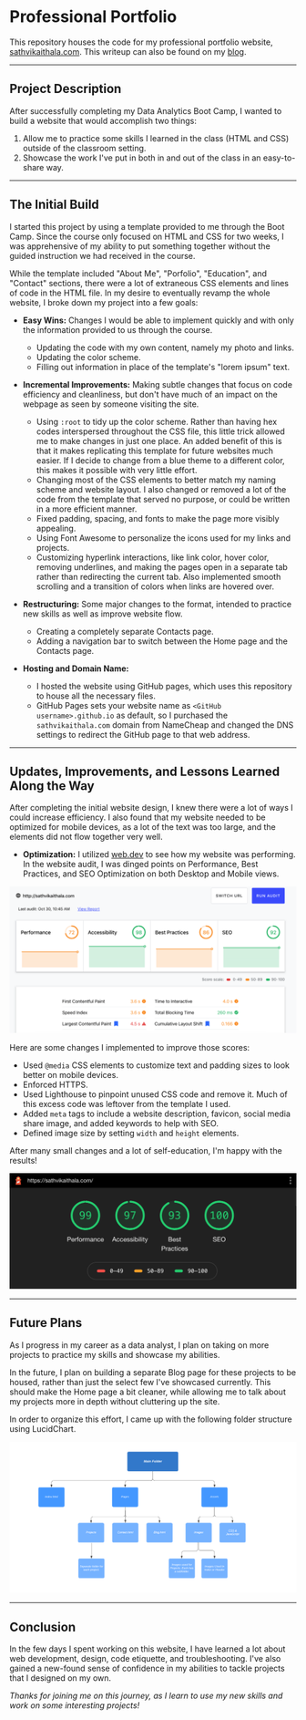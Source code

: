 # Professional Portfolio

This repository houses the code for my professional portfolio website, [sathvikaithala.com](https://sathvikaithala.com). This writeup can also be found on my [blog](https://sathvikaithala.com/pages/projects/website.html).

---

## Project Description

After successfully completing my Data Analytics Boot Camp, I wanted to build a website that would accomplish two things: 
  1) Allow me to practice some skills I learned in the class (HTML and CSS) outside of the classroom setting.
  2) Showcase the work I've put in both in and out of the class in an easy-to-share way.
  
---

## The Initial Build

I started this project by using a template provided to me through the Boot Camp. Since the course only focused on HTML and CSS for two weeks, I was apprehensive of my ability to put something together without the guided instruction we had received in the course.

While the template included "About Me", "Porfolio", "Education", and "Contact" sections, there were a lot of extraneous CSS elements and lines of code in the HTML file. In my desire to eventually revamp the whole website, I broke down my project into a few goals:

- <b>Easy Wins:</b> Changes I would be able to implement quickly and with only the information provided to us through the course.
  - Updating the code with my own content, namely my photo and links.
  - Updating the color scheme.
  - Filling out information in place of the template's "lorem ipsum" text.
  
- <b>Incremental Improvements:</b> Making subtle changes that focus on code efficiency and cleanliness, but don't have much of an impact on the webpage as seen by someone visiting the site.
  - Using `:root` to tidy up the color scheme. Rather than having hex codes interspersed throughout the CSS file, this little trick allowed me to make changes in just one place. An added benefit of this is that it makes replicating this template for future websites much easier. If I decide to change from a blue theme to a different color, this makes it possible with very little effort.
  - Changing most of the CSS elements to better match my naming scheme and website layout. I also changed or removed a lot of the code from the template that served no purpose, or could be written in a more efficient manner.
  - Fixed padding, spacing, and fonts to make the page more visibly appealing.
  - Using Font Awesome to personalize the icons used for my links and projects.
  - Customizing hyperlink interactions, like link color, hover color, removing underlines, and making the pages open in a separate tab rather than redirecting the current tab. Also implemented smooth scrolling and a transition of colors when links are hovered over.
  
- <b>Restructuring:</b> Some major changes to the format, intended to practice new skills as well as improve website flow.  
  - Creating a completely separate Contacts page.
  - Adding a navigation bar to switch between the Home page and the Contacts page.
  
- <b>Hosting and Domain Name:</b>
  - I hosted the website using GitHub pages, which uses this repository to house all the necessary files.
  - GitHub Pages sets your website name as `<GitHub username>.github.io` as default, so I purchased the `sathvikaithala.com` domain from NameCheap and changed the DNS settings to redirect the GitHub page to that web address.
  
---

## Updates, Improvements, and Lessons Learned Along the Way

After completing the initial website design, I knew there were a lot of ways I could increase efficiency. I also found that my website needed to be optimized for mobile devices, as a lot of the text was too large, and the elements did not flow together very well. 

- <b>Optimization:</b> I utilized [web.dev](web.dev) to see how my website was performing. In the website audit, I was dinged points on Performance, Best Practices, and SEO Optimization on both Desktop and Mobile views. 

![web.dev Results](assets/images/projects/website/webdevinitial.png)

Here are some changes I implemented to improve those scores:
  - Used `@media` CSS elements to customize text and padding sizes to look better on mobile devices. 
  - Enforced HTTPS.
  - Used Lighthouse to pinpoint unused CSS code and remove it. Much of this excess code was leftover from the template I used.
  - Added `meta` tags to include a website description, favicon, social media share image, and added keywords to help with SEO.
  - Defined image size by setting `width` and `height` elements.


After many small changes and a lot of self-education, I'm happy with the results!


![Website performance results from Lighthouse](assets/images/projects/website/lighthouse.png)

---

## Future Plans

As I progress in my career as a data analyst, I plan on taking on more projects to practice my skills and showcase my abilities. 

In the future, I plan on building a separate Blog page for these projects to be housed, rather than just the select few I've showcased currently. This should make the Home page a bit cleaner, while allowing me to talk about my projects more in depth without cluttering up the site.

In order to organize this effort, I came up with the following folder structure using LucidChart.

![Folder Structure](assets/images/projects/website/websitestructure.png)

---

## Conclusion

In the few days I spent working on this website, I have learned a lot about web development, design, code etiquette, and troubleshooting. I've also gained a new-found sense of confidence in my abilities to tackle projects that I designed on my own.

<i>Thanks for joining me on this journey, as I learn to use my new skills and work on some interesting projects!</i>
